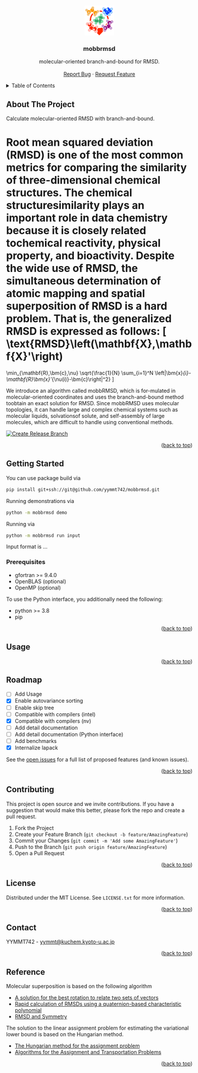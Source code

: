 <!-- Improved compatibility of back to top link: See: https://github.com/othneildrew/Best-README-Template/pull/73 -->
<a name="readme-top"></a>


<!-- PROJECT LOGO -->
<br />
<div align="center">
  <a href="https://github.com/yymmt742/mobbrmsd">
    <img src="images/logo.png" alt="Logo" width="80" height="80">
  </a>

<h3 align="center">mobbrmsd</h3>

  <p align="center">
    molecular-oriented branch-and-bound for RMSD.
    <br />
<!--
    <a href="https://github.com/yymmt742/mobbrmsd"><strong>Explore the docs »</strong></a>
    <br />
-->
    <br />
    <a href="https://github.com/yymmt742/mobbrmsd/issues/new?labels=bug&template=bug-report---.md">Report Bug</a>
    ·
    <a href="https://github.com/yymmt742/mobbrmsd/issues/new?labels=enhancement&template=feature-request---.md">Request Feature</a>
  </p>
</div>


<!-- TABLE OF CONTENTS -->
<details>
  <summary>Table of Contents</summary>
  <ol>
    <li>
      <a href="#about-the-project">About The Project</a>
    </li>
    <li>
      <a href="#getting-started">Getting Started</a>
      <ul>
        <li><a href="#prerequisites">Prerequisites</a></li>
        <li><a href="#installation">Installation</a></li>
      </ul>
    </li>
    <li><a href="#usage">Usage</a></li>
    <li><a href="#roadmap">Roadmap</a></li>
    <li><a href="#contributing">Contributing</a></li>
    <li><a href="#license">License</a></li>
    <li><a href="#contact">Contact</a></li>
    <li><a href="#Reference">Reference</a></li>
  </ol>
</details>

<!-- ABOUT THE PROJECT -->
## About The Project

Calculate molecular-oriented RMSD with branch-and-bound.

Root mean squared deviation (RMSD) is one of the most common metrics
for comparing the similarity of three-dimensional chemical structures.
The chemical structuresimilarity plays an important role in data chemistry
because it is closely related tochemical reactivity, physical property, and bioactivity.
Despite the wide use of RMSD,
the simultaneous determination of atomic mapping and spatial superposition of RMSD is a hard problem.
That is, the generalized RMSD is expressed as follows:
\[
  \text{RMSD}\left(\mathbf{X},\mathbf{X}'\right)
  =
  \min_{\mathbf{R},\bm{c},\nu}
  \sqrt{\frac{1}{N} \sum_{i=1}^N \left\|\bm{x}_{i}-\mathbf{R}\bm{x}'_{\nu(i)}-\bm{c}\right\|^2}
\]

We introduce an algorithm called mobbRMSD,
which is for-mulated in molecular-oriented coordinates and uses the branch-and-bound method toobtain an exact solution for RMSD.
Since mobbRMSD uses molecular topologies,
it can handle large and complex chemical systems such as molecular liquids, solvationsof solute, and self-assembly of large molecules,
which are difficult to handle using conventional methods.

<!--
[![CI](https://github.com/yymmt742/mobbrmsd/actions/workflows/ci.yml/badge.svg)](https://github.com/yymmt742/mobbrmsd/actions/workflows/ci.yml)
-->
[![Create Release Branch](https://github.com/yymmt742/mobbrmsd/actions/workflows/create_release.yml/badge.svg)](https://github.com/yymmt742/mobbrmsd/actions/workflows/create_release.yml)

<p align="right">(<a href="#readme-top">back to top</a>)</p>

<!-- GETTING STARTED -->
## Getting Started

   You can use package build via
   ```sh
   pip install git+ssh://git@github.com/yymmt742/mobbrmsd.git
   ```

   Running demonstrations via
   ```sh
   python -m mobbrmsd demo
   ```

   Running via
   ```sh
   python -m mobbrmsd run input
   ```
   Input format is ...

### Prerequisites

* gfortran >= 9.4.0
* OpenBLAS (optional)
* OpenMP (optional)

To use the Python interface, you additionally need the following:
* python >= 3.8
* pip

<p align="right">(<a href="#readme-top">back to top</a>)</p>

<!-- USAGE EXAMPLES -->
## Usage

<p align="right">(<a href="#readme-top">back to top</a>)</p>

<!-- ROADMAP -->
## Roadmap

- [ ] Add Usage
- [x] Enable autovariance sorting
- [ ] Enable skip tree
- [ ] Compatible with compilers (intel)
- [x] Compatible with compilers (nv)
- [ ] Add detail documentation
- [ ] Add detail documentation (Python interface)
- [ ] Add benchmarks
- [x] Internalize lapack

See the [open issues](https://github.com/yymmt742/mobbrmsd/issues) for a full list of proposed features (and known issues).

<p align="right">(<a href="#readme-top">back to top</a>)</p>

<!-- CONTRIBUTING -->
## Contributing

This project is open source and we invite contributions.
If you have a suggestion that would make this better,
please fork the repo and create a pull request.

1. Fork the Project
2. Create your Feature Branch (`git checkout -b feature/AmazingFeature`)
3. Commit your Changes (`git commit -m 'Add some AmazingFeature'`)
4. Push to the Branch (`git push origin feature/AmazingFeature`)
5. Open a Pull Request

<p align="right">(<a href="#readme-top">back to top</a>)</p>

<!-- LICENSE -->
## License

Distributed under the MIT License.
See `LICENSE.txt` for more information.

<p align="right">(<a href="#readme-top">back to top</a>)</p>

<!-- CONTACT -->
## Contact

YYMMT742 - yymmt@kuchem.kyoto-u.ac.jp

<p align="right">(<a href="#readme-top">back to top</a>)</p>

<!-- Reference -->
## Reference

Molecular superposition is based on the following algorithm

* [A solution for the best rotation to relate two sets of vectors](https://scripts.iucr.org/cgi-bin/paper?S0567739476001873)
* [Rapid calculation of RMSDs using a quaternion-based characteristic polynomial](https://scripts.iucr.org/cgi-bin/paper?S0108767305015266)
* [RMSD and Symmetry](https://onlinelibrary.wiley.com/doi/10.1002/jcc.25802)

The solution to the linear assignment problem for estimating the variational lower bound is based on the Hungarian method.

* [The Hungarian method for the assignment problem](https://onlinelibrary.wiley.com/doi/10.1002/nav.3800020109)
* [Algorithms for the Assignment and Transportation Problems](http://www.jstor.org/stable/2098689)


<p align="right">(<a href="#readme-top">back to top</a>)</p>

<!-- MARKDOWN LINKS & IMAGES -->
<!-- https://www.markdownguide.org/basic-syntax/#reference-style-links -->


